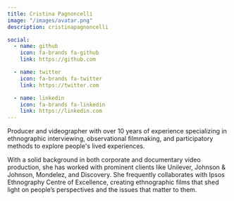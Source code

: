 ```yaml
---
title: Cristina Pagnoncelli
image: "/images/avatar.png"
description: cristinapagnoncelli

social:
  - name: github
    icon: fa-brands fa-github
    link: https://github.com

  - name: twitter
    icon: fa-brands fa-twitter
    link: https://twitter.com

  - name: linkedin
    icon: fa-brands fa-linkedin
    link: https://linkedin.com
---
```


Producer and videographer with over 10 years of experience specializing in ethnographic interviewing, observational filmmaking, and participatory methods to explore people's lived experiences.

With a solid background in both corporate and documentary video production,  she has worked with prominent clients like Unilever, Johnson & Johnson, Mondelez, and Discovery.
She frequently collaborates with Ipsos Ethnography Centre of Excellence, creating ethnographic films that shed light on people’s perspectives and the issues that matter to them.
